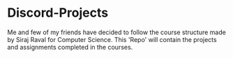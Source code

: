 # Discord-Projects
Me and few of my friends have decided to follow the course structure made by Siraj Raval for Computer Science. 
This 'Repo' will contain the projects and assignments completed in the courses.

